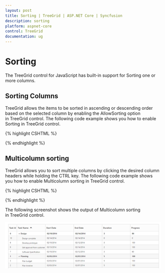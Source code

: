 ```yaml
---
layout: post
title: Sorting | TreeGrid | ASP.NET Core | Syncfusion
description: sorting
platform: aspnet-core
control: TreeGrid
documentation: ug
---
```


# Sorting

The TreeGrid control for JavaScript has built-in support for Sorting one or more columns.

## Sorting Columns

TreeGrid allows the items to be sorted in ascending or descending order based on the selected column by enabling the AllowSorting option in TreeGrid control. The following code example shows you how to enable Sorting in TreeGrid control.

{% highlight CSHTML %}

<ej-tree-grid id="TreeGridContainer" allow-sorting="true">

</ej-tree-grid>  
{% endhighlight %}

## Multicolumn sorting

TreeGrid allows you to sort multiple columns by clicking the desired column headers while holding the CTRL key. The following code example shows you how to enable Multicolumn sorting in TreeGrid control.


{% highlight CSHTML %}

<ej-tree-grid id="TreeGridContainer" datasource="ViewBag.datasource" child-mapping="Children" tree-column-index="1" allow-sorting="true" allow-multi-sorting="true">
    <e-tree-grid-columns>
        <e-tree-grid-column field="TaskId" header-text="Task Id" width=45/>
        <e-tree-grid-column field="TaskName" header-text="Task Name"/>
        <e-tree-grid-column field="StartDate" header-text="Start Date"  />
        <e-tree-grid-column field="EndDate" header-text="End Date" />
        <e-tree-grid-column field="Duration" header-text="Duration"/>
        <e-tree-grid-column field="Progress" header-text="Progress" />
    </e-tree-grid-columns>
</ej-tree-grid>  

{% endhighlight  %}


The following screenshot shows the output of Multicolumn sorting in TreeGrid control.



![](Sorting_images/Sorting_img1.png)





